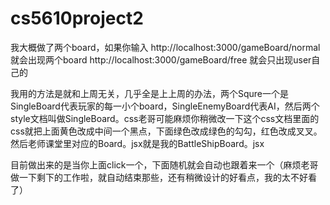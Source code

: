 # cs5610project2
我大概做了两个board，如果你输入
http://localhost:3000/gameBoard/normal 就会出现两个board
http://localhost:3000/gameBoard/free 就会只出现user自己的

我用的方法是就和上周无关，几乎全是上上周的办法，两个Squre一个是SingleBoard代表玩家的每一小个board，SingleEnemyBoard代表AI，然后两个style文档叫做SingleBoard。css老哥可能麻烦你稍微改一下这个css文档里面的css就把上面黄色改成中间一个黑点，下面绿色改成绿色的勾勾，红色改成叉叉。然后老师课堂里对应的Board。jsx就是我的BattleShipBoard。jsx

目前做出来的是当你上面click一个，下面随机就会自动也跟着来一个（麻烦老哥做一下剩下的工作啦，就自动结束那些，还有稍微设计的好看点，我的太不好看了）
